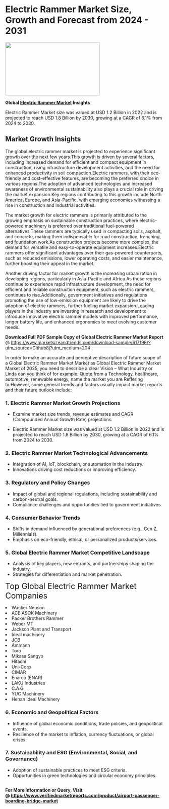 <H1>Electric Rammer Market Size, Growth and Forecast from 2024 - 2031</H1><img class="aligncenter size-medium wp-image-584254" src="https://thirdeyenews.in/wp-content/uploads/2024/09/Global-Market-Research-300x168.jpeg" alt="" width="300" height="168" /><p><strong>Global&nbsp;<a href="https://www.marketsizeandtrends.com/download-sample/617198/?utm_source=Github8j?utm_medium=204">Electric Rammer Market</a> Insights</strong></p><p>Electric Rammer Market size was valued at USD 1.2 Billion in 2022 and is projected to reach USD 1.8 Billion by 2030, growing at a CAGR of 6.1% from 2024 to 2030.</p><p><h2>Market Growth Insights</h2> <p>The global electric rammer market is projected to experience significant growth over the next few years.This growth is driven by several factors, including increased demand for efficient and compact equipment in construction, rising infrastructure development activities, and the need for enhanced productivity in soil compaction.Electric rammers, with their eco-friendly and cost-effective features, are becoming the preferred choice in various regions.The adoption of advanced technologies and increased awareness of environmental sustainability also plays a crucial role in driving the market expansion.Key regions contributing to this growth include North America, Europe, and Asia-Pacific, with emerging economies witnessing a rise in construction and industrial activities.</p> <p>The market growth for electric rammers is primarily attributed to the growing emphasis on sustainable construction practices, where electric-powered machinery is preferred over traditional fuel-powered alternatives.These rammers are typically used in compacting soils, asphalt, and concrete, making them indispensable for road construction, trenching, and foundation work.As construction projects become more complex, the demand for versatile and easy-to-operate equipment increases.Electric rammers offer significant advantages over their gas-powered counterparts, such as reduced emissions, lower operating costs, and easier maintenance, further boosting their appeal in the market.</p> <p>Another driving factor for market growth is the increasing urbanization in developing regions, particularly in Asia-Pacific and Africa.As these regions continue to experience rapid infrastructure development, the need for efficient and reliable construction equipment, such as electric rammers, continues to rise.Additionally, government initiatives and regulations promoting the use of low-emission equipment are likely to drive the adoption of electric rammers, further fueling market expansion.Leading players in the industry are investing in research and development to introduce innovative electric rammer models with improved performance, longer battery life, and enhanced ergonomics to meet evolving customer needs.</p> <p><span class=""><strong>Download Full PDF Sample Copy of Global Electric Rammer Market Report</strong> @ <a href="https://www.marketsizeandtrends.com/download-sample/617198/?utm_source=Github8j?utm_medium=204" target="_blank">https://www.marketsizeandtrends.com/download-sample/617198/?utm_source=Github8j?utm_medium=204</a></span></p><p>In order to make an accurate and perceptive description of future scope of a Global&nbsp;Electric Rammer Market Market as Global&nbsp;Electric Rammer Market Market of 2025, you need to describe a clear Vision &ndash; What Industry or Linda can you think of for example: Quote from a Technology, healthcare, automotive, renewable energy, name the market you are Reffering to.However, some general trends and factors usually impact market reports and their future outlook include:</p><h3>1.&nbsp;<strong>Electric Rammer Market Growth Projections</strong></h3><ul><li>Examine market size trends, revenue estimates and CAGR (Compounded Annual Growth Rate) projections.</li><li><p>Electric Rammer Market size was valued at USD 1.2 Billion in 2022 and is projected to reach USD 1.8 Billion by 2030, growing at a CAGR of 6.1% from 2024 to 2030.</p></li></ul><h3>2.&nbsp;<strong>Electric Rammer Market Technological Advancements</strong></h3><ul><li>Integration of AI, IoT, blockchain, or automation in the industry.</li><li>Innovations driving cost reductions or improving efficiency.</li></ul><h3>3.&nbsp;<strong>Regulatory and Policy Changes</strong></h3><ul><li>Impact of global and regional regulations, including sustainability and carbon-neutral goals.</li><li>Compliance challenges and opportunities tied to government initiatives.</li></ul><h3>4.&nbsp;<strong>Consumer Behavior Trends</strong></h3><ul><li>Shifts in demand influenced by generational preferences (e.g., Gen Z, Millennials).</li><li>Emphasis on eco-friendly, ethical, or personalized products/services.</li></ul><h3>5.&nbsp;<strong>Global Electric Rammer Market Competitive Landscape</strong></h3><ul><li>Analysis of key players, new entrants, and partnerships shaping the industry.</li><li>Strategies for differentiation and market penetration.</li></ul><p data-pm-slice="1 1 []"><span style="color: inherit; font-family: inherit; font-size: 25px;">Top Global Electric Rammer Market Companies</span></p><div class="" data-test-id=""><p><li>Wacker Neuson</li><li> ACE ASOK Machinery</li><li> Packer Brothers Rammer</li><li> Weber MT</li><li> Jackson Plant and Transport</li><li> Ideal machinery</li><li> JCB</li><li> Ammann</li><li> Toro</li><li> Mikasa Sangyo</li><li> Hitachi</li><li> Uni-Corp</li><li> CIMAR</li><li> Enarco (ENAR)</li><li> LAKU Industries</li><li> C.A.G</li><li> YUC Machinery</li><li> Henan Ideal Machinery</li></p></div><h3>6.&nbsp;<strong>Economic and Geopolitical Factors</strong></h3><ul><li>Influence of global economic conditions, trade policies, and geopolitical events.</li><li>Resilience of the market to inflation, currency fluctuations, or global crises.</li></ul><h3>7.&nbsp;<strong>Sustainability and ESG (Environmental, Social, and Governance)</strong></h3><ul><li>Adoption of sustainable practices to meet ESG criteria.</li><li>Opportunities in green technologies and circular economy principles.</li></ul><h2><strong style="font-size: 14px;">For More Information or Query, Visit @&nbsp;</strong><a style="background-color: #ffffff; font-size: 14px;" href="https://www.marketsizeandtrends.com/report/electric-rammer-market/" target="_blank">https://www.verifiedmarketreports.com/product/airport-passenger-boarding-bridge-market</a></h2>